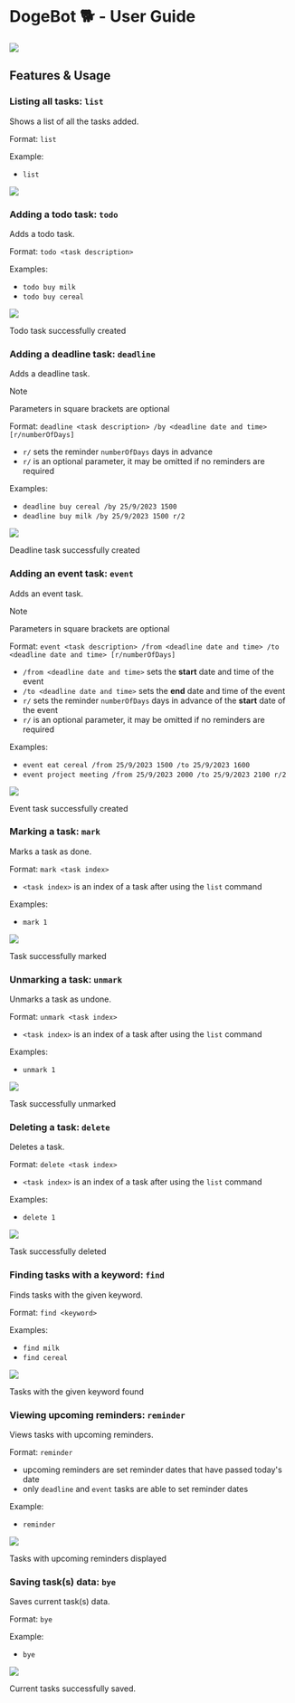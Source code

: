 # DogeBot :dog2: - User Guide

![](Ui.png)

## Features & Usage

### Listing all tasks: `list`

Shows a list of all the tasks added.

Format: `list`

Example:
- `list`

![](assets/images/list.png)

### Adding a todo task: `todo`

Adds a todo task.

Format: `todo <task description>`

Examples:
- `todo buy milk`
- `todo buy cereal`

![](assets/images/todo.png)

Todo task successfully created

### Adding a deadline task: `deadline`

Adds a deadline task.

> [!NOTE]
> Parameters in square brackets are optional

Format: `deadline <task description> /by <deadline date and time> [r/numberOfDays]`
- `r/` sets the reminder `numberOfDays` days in advance
- `r/` is an optional parameter, it may be omitted if no reminders are required

Examples:
- `deadline buy cereal /by 25/9/2023 1500`
- `deadline buy milk /by 25/9/2023 1500 r/2`

![](assets/images/deadline.png)

Deadline task successfully created

### Adding an event task: `event`

Adds an event task.

> [!NOTE]
> Parameters in square brackets are optional

Format: `event <task description> /from <deadline date and time> /to <deadline date and time> [r/numberOfDays]`
- `/from <deadline date and time>` sets the **start** date and time of the event
- `/to <deadline date and time>` sets the **end** date and time of the event
- `r/` sets the reminder `numberOfDays` days in advance of the **start** date of the event
- `r/` is an optional parameter, it may be omitted if no reminders are required

Examples:
- `event eat cereal /from 25/9/2023 1500 /to 25/9/2023 1600`
- `event project meeting /from 25/9/2023 2000 /to 25/9/2023 2100 r/2`

![](assets/images/event.png)

Event task successfully created

### Marking a task: `mark`

Marks a task as done.

Format: `mark <task index>`
- `<task index>` is an index of a task after using the `list` command

Examples:
- `mark 1`

![](assets/images/mark.png)

Task successfully marked

### Unmarking a task: `unmark`

Unmarks a task as undone.

Format: `unmark <task index>`
- `<task index>` is an index of a task after using the `list` command

Examples:
- `unmark 1`

![](assets/images/unmark.png)

Task successfully unmarked

### Deleting a task: `delete`

Deletes a task.

Format: `delete <task index>`
- `<task index>` is an index of a task after using the `list` command

Examples:
- `delete 1`

![](assets/images/delete.png)

Task successfully deleted

### Finding tasks with a keyword: `find`

Finds tasks with the given keyword.

Format: `find <keyword>`

Examples:
- `find milk`
- `find cereal`

![](assets/images/find.png)

Tasks with the given keyword found

### Viewing upcoming reminders: `reminder`

Views tasks with upcoming reminders.

Format: `reminder`
- upcoming reminders are set reminder dates that have passed today's date
- only `deadline` and `event` tasks are able to set reminder dates

Example:
- `reminder`

![](assets/images/reminder.png)

Tasks with upcoming reminders displayed

### Saving task(s) data: `bye`

Saves current task(s) data.

Format: `bye`

Example:
- `bye`

![](assets/images/bye.png)

Current tasks successfully saved.
